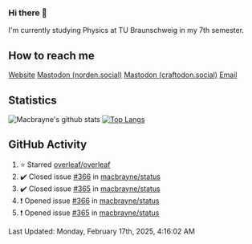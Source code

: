 ### Hi there 👋
I'm currently studying Physics at TU Braunschweig in my 7th semester.

## How to reach me
[Website](https://florentin-schleuss.de)
<a rel="me" href="https://norden.social/@florentin">Mastodon (norden.social)</a>
<a rel="me" href="https://craftodon.social/@frodolon">Mastodon (craftodon.social)</a>
[Email](mailto:hello@macbrayne.de)

## Statistics
![Macbrayne's github stats](https://github-readme-stats.vercel.app/api?username=macbrayne&count_private=true&show_icons=true&hide_rank=true&custom_title=macbrayne's%20GitHub%20Stats)
[![Top Langs](https://github-readme-stats.vercel.app/api/top-langs/?username=macbrayne&exclude_repo=liftron&layout=compact)](https://github.com/anuraghazra/github-readme-stats)
## GitHub Activity

<!--RECENT_ACTIVITY:start-->
1. ⭐ Starred [overleaf/overleaf](https://github.com/overleaf/overleaf)
2. ✔️ Closed issue [#366](https://github.com/macbrayne/status/issues/366) in [macbrayne/status](https://github.com/macbrayne/status)
3. ✔️ Closed issue [#365](https://github.com/macbrayne/status/issues/365) in [macbrayne/status](https://github.com/macbrayne/status)
4. ❗️ Opened issue [#366](https://github.com/macbrayne/status/issues/366) in [macbrayne/status](https://github.com/macbrayne/status)
5. ❗️ Opened issue [#365](https://github.com/macbrayne/status/issues/365) in [macbrayne/status](https://github.com/macbrayne/status)
<!--RECENT_ACTIVITY:end-->

<!--RECENT_ACTIVITY:last_update-->
Last Updated: Monday, February 17th, 2025, 4:16:02 AM
<!--RECENT_ACTIVITY:last_update_end-->


<!--
**macbrayne/macbrayne** is a ✨ _special_ ✨ repository because its `README.md` (this file) appears on your GitHub profile.

Here are some ideas to get you started:

- 🔭 I’m currently working on ...
- 🌱 I’m currently learning ...
- 👯 I’m looking to collaborate on ...
- 🤔 I’m looking for help with ...
- 💬 Ask me about ...
- 📫 How to reach me: ...
- 😄 Pronouns: ...
- ⚡ Fun fact: ...
-->
